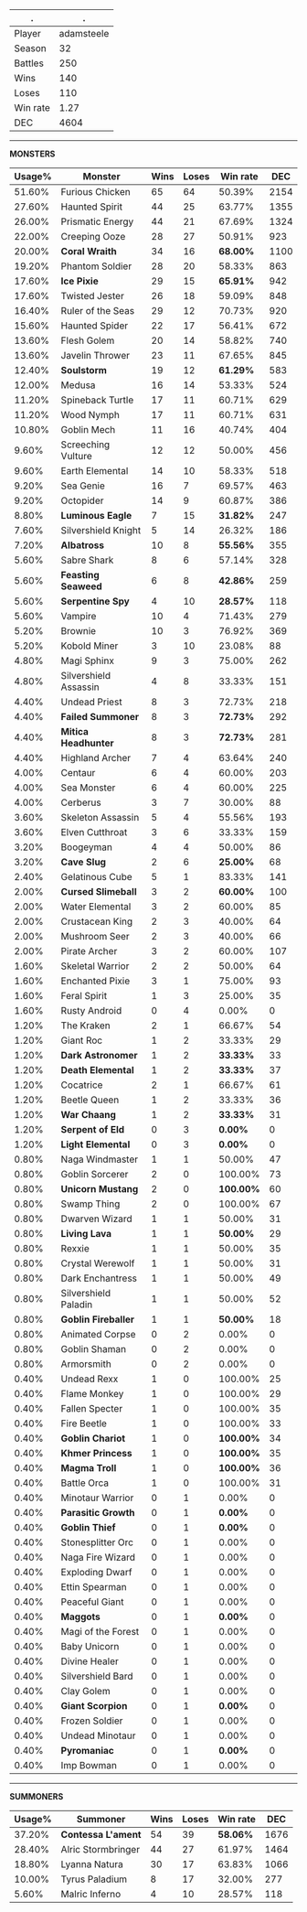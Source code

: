 .|.
|-|-
Player|adamsteele
Season|32
Battles|250
Wins|140
Loses|110
Win rate|1.27
DEC|4604

---
**MONSTERS**

Usage%|Monster|Wins|Loses|Win rate|DEC|
-|-|-|-|-|-|
51.60%|Furious Chicken|65|64|50.39%|2154|
27.60%|Haunted Spirit|44|25|63.77%|1355|
26.00%|Prismatic Energy|44|21|67.69%|1324|
22.00%|Creeping Ooze|28|27|50.91%|923|
20.00%|**Coral Wraith**|34|16|**68.00%**|1100|
19.20%|Phantom Soldier|28|20|58.33%|863|
17.60%|**Ice Pixie**|29|15|**65.91%**|942|
17.60%|Twisted Jester|26|18|59.09%|848|
16.40%|Ruler of the Seas|29|12|70.73%|920|
15.60%|Haunted Spider|22|17|56.41%|672|
13.60%|Flesh Golem|20|14|58.82%|740|
13.60%|Javelin Thrower|23|11|67.65%|845|
12.40%|**Soulstorm**|19|12|**61.29%**|583|
12.00%|Medusa|16|14|53.33%|524|
11.20%|Spineback Turtle|17|11|60.71%|629|
11.20%|Wood Nymph|17|11|60.71%|631|
10.80%|Goblin Mech|11|16|40.74%|404|
9.60%|Screeching Vulture|12|12|50.00%|456|
9.60%|Earth Elemental|14|10|58.33%|518|
9.20%|Sea Genie|16|7|69.57%|463|
9.20%|Octopider|14|9|60.87%|386|
8.80%|**Luminous Eagle**|7|15|**31.82%**|247|
7.60%|Silvershield Knight|5|14|26.32%|186|
7.20%|**Albatross**|10|8|**55.56%**|355|
5.60%|Sabre Shark|8|6|57.14%|328|
5.60%|**Feasting Seaweed**|6|8|**42.86%**|259|
5.60%|**Serpentine Spy**|4|10|**28.57%**|118|
5.60%|Vampire|10|4|71.43%|279|
5.20%|Brownie|10|3|76.92%|369|
5.20%|Kobold Miner|3|10|23.08%|88|
4.80%|Magi Sphinx|9|3|75.00%|262|
4.80%|Silvershield Assassin|4|8|33.33%|151|
4.40%|Undead Priest|8|3|72.73%|218|
4.40%|**Failed Summoner**|8|3|**72.73%**|292|
4.40%|**Mitica Headhunter**|8|3|**72.73%**|281|
4.40%|Highland Archer|7|4|63.64%|240|
4.00%|Centaur|6|4|60.00%|203|
4.00%|Sea Monster|6|4|60.00%|225|
4.00%|Cerberus|3|7|30.00%|88|
3.60%|Skeleton Assassin|5|4|55.56%|193|
3.60%|Elven Cutthroat|3|6|33.33%|159|
3.20%|Boogeyman|4|4|50.00%|86|
3.20%|**Cave Slug**|2|6|**25.00%**|68|
2.40%|Gelatinous Cube|5|1|83.33%|141|
2.00%|**Cursed Slimeball**|3|2|**60.00%**|100|
2.00%|Water Elemental|3|2|60.00%|85|
2.00%|Crustacean King|2|3|40.00%|64|
2.00%|Mushroom Seer|2|3|40.00%|66|
2.00%|Pirate Archer|3|2|60.00%|107|
1.60%|Skeletal Warrior|2|2|50.00%|64|
1.60%|Enchanted Pixie|3|1|75.00%|93|
1.60%|Feral Spirit|1|3|25.00%|35|
1.60%|Rusty Android|0|4|0.00%|0|
1.20%|The Kraken|2|1|66.67%|54|
1.20%|Giant Roc|1|2|33.33%|29|
1.20%|**Dark Astronomer**|1|2|**33.33%**|33|
1.20%|**Death Elemental**|1|2|**33.33%**|37|
1.20%|Cocatrice|2|1|66.67%|61|
1.20%|Beetle Queen|1|2|33.33%|36|
1.20%|**War Chaang**|1|2|**33.33%**|31|
1.20%|**Serpent of Eld**|0|3|**0.00%**|0|
1.20%|**Light Elemental**|0|3|**0.00%**|0|
0.80%|Naga Windmaster|1|1|50.00%|47|
0.80%|Goblin Sorcerer|2|0|100.00%|73|
0.80%|**Unicorn Mustang**|2|0|**100.00%**|60|
0.80%|Swamp Thing|2|0|100.00%|67|
0.80%|Dwarven Wizard|1|1|50.00%|31|
0.80%|**Living Lava**|1|1|**50.00%**|29|
0.80%|Rexxie|1|1|50.00%|35|
0.80%|Crystal Werewolf|1|1|50.00%|31|
0.80%|Dark Enchantress|1|1|50.00%|49|
0.80%|Silvershield Paladin|1|1|50.00%|52|
0.80%|**Goblin Fireballer**|1|1|**50.00%**|18|
0.80%|Animated Corpse|0|2|0.00%|0|
0.80%|Goblin Shaman|0|2|0.00%|0|
0.80%|Armorsmith|0|2|0.00%|0|
0.40%|Undead Rexx|1|0|100.00%|25|
0.40%|Flame Monkey|1|0|100.00%|29|
0.40%|Fallen Specter|1|0|100.00%|35|
0.40%|Fire Beetle|1|0|100.00%|33|
0.40%|**Goblin Chariot**|1|0|**100.00%**|34|
0.40%|**Khmer Princess**|1|0|**100.00%**|35|
0.40%|**Magma Troll**|1|0|**100.00%**|36|
0.40%|Battle Orca|1|0|100.00%|31|
0.40%|Minotaur Warrior|0|1|0.00%|0|
0.40%|**Parasitic Growth**|0|1|**0.00%**|0|
0.40%|**Goblin Thief**|0|1|**0.00%**|0|
0.40%|Stonesplitter Orc|0|1|0.00%|0|
0.40%|Naga Fire Wizard|0|1|0.00%|0|
0.40%|Exploding Dwarf|0|1|0.00%|0|
0.40%|Ettin Spearman|0|1|0.00%|0|
0.40%|Peaceful Giant|0|1|0.00%|0|
0.40%|**Maggots**|0|1|**0.00%**|0|
0.40%|Magi of the Forest|0|1|0.00%|0|
0.40%|Baby Unicorn|0|1|0.00%|0|
0.40%|Divine Healer|0|1|0.00%|0|
0.40%|Silvershield Bard|0|1|0.00%|0|
0.40%|Clay Golem|0|1|0.00%|0|
0.40%|**Giant Scorpion**|0|1|**0.00%**|0|
0.40%|Frozen Soldier|0|1|0.00%|0|
0.40%|Undead Minotaur|0|1|0.00%|0|
0.40%|**Pyromaniac**|0|1|**0.00%**|0|
0.40%|Imp Bowman|0|1|0.00%|0|

---
**SUMMONERS**

Usage%|Summoner|Wins|Loses|Win rate|DEC|
-|-|-|-|-|-|
37.20%|**Contessa L'ament**|54|39|**58.06%**|1676|
28.40%|Alric Stormbringer|44|27|61.97%|1464|
18.80%|Lyanna Natura|30|17|63.83%|1066|
10.00%|Tyrus Paladium|8|17|32.00%|277|
5.60%|Malric Inferno|4|10|28.57%|118|
